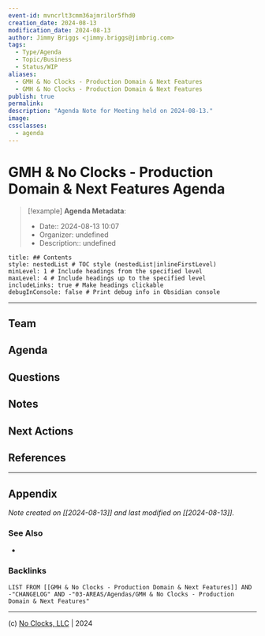 ```yaml
---
event-id: mvncrlt3cmm36ajmrilor5fhd0
creation_date: 2024-08-13
modification_date: 2024-08-13
author: Jimmy Briggs <jimmy.briggs@jimbrig.com>
tags:
  - Type/Agenda
  - Topic/Business
  - Status/WIP
aliases:
  - GMH & No Clocks - Production Domain & Next Features
  - GMH & No Clocks - Production Domain & Next Features
publish: true
permalink:
description: "Agenda Note for Meeting held on 2024-08-13."
image:
cssclasses:
  - agenda
---
```


# GMH & No Clocks - Production Domain & Next Features Agenda 

> [!example] **Agenda Metadata**:
> - Date:: 2024-08-13 10:07
> - Organizer: undefined
> - Description:: undefined






```table-of-contents
title: ## Contents 
style: nestedList # TOC style (nestedList|inlineFirstLevel)
minLevel: 1 # Include headings from the specified level
maxLevel: 4 # Include headings up to the specified level
includeLinks: true # Make headings clickable
debugInConsole: false # Print debug info in Obsidian console
```


***

## Team


## Agenda


## Questions


## Notes


## Next Actions


## References

***

## Appendix

*Note created on [[2024-08-13]] and last modified on [[2024-08-13]].*

### See Also

- 

### Backlinks

```dataview
LIST FROM [[GMH & No Clocks - Production Domain & Next Features]] AND -"CHANGELOG" AND -"03-AREAS/Agendas/GMH & No Clocks - Production Domain & Next Features"
```

***

(c) [No Clocks, LLC](https://github.com/noclocks) | 2024